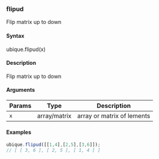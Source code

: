 ### flipud

Flip matrix up to down


#### Syntax

ubique.flipud(x)


#### Description

Flip matrix up to down  



#### Arguments

|Params|Type|Description
|---------|----|-----------
|`x` | array/matrix | array or matrix of lements


#### Examples

```js
ubique.flipud([[1,4],[2,5],[3,6]]);
// [ [ 3, 6 ], [ 2, 5 ], [ 1, 4 ] ]
```

